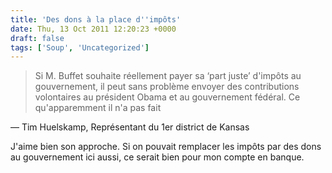 ```yaml
---
title: 'Des dons à la place d''impôts'
date: Thu, 13 Oct 2011 12:20:23 +0000
draft: false
tags: ['Soup', 'Uncategorized']
---
```


> Si M. Buffet souhaite réellement payer sa ‘part juste’ d'impôts au gouvernement, il peut sans problème envoyer des contributions volontaires au président Obama et au gouvernement fédéral. Ce qu'apparemment il n'a pas fait

— Tim Huelskamp, Représentant du 1er district de Kansas

J'aime bien son approche. Si on pouvait remplacer les impôts par des dons au gouvernement ici aussi, ce serait bien pour mon compte en banque.